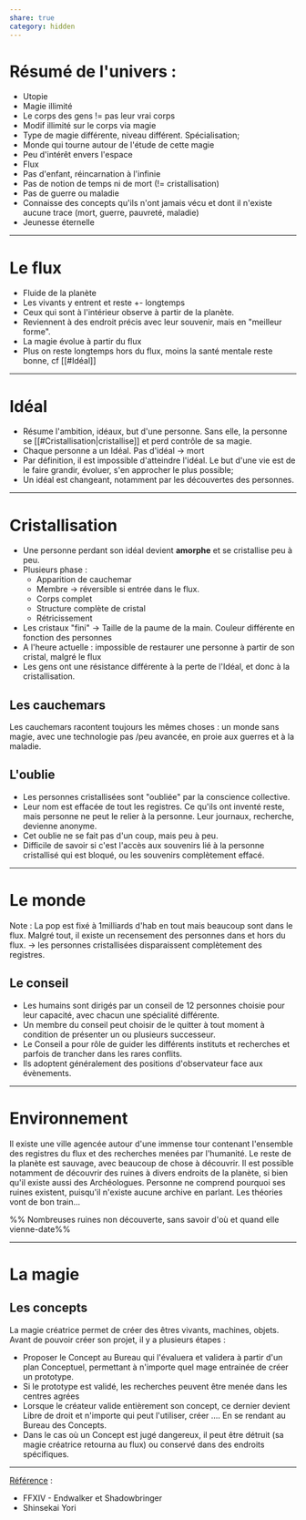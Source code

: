 ```yaml
---
share: true
category: hidden
---
```


# Résumé de l'univers : 
- Utopie 
- Magie illimité
- Le corps des gens != pas leur vrai corps
- Modif illimité sur le corps via magie
- Type de magie différente, niveau différent. Spécialisation;
- Monde qui tourne autour de l'étude de cette magie 
- Peu d'intérêt envers l'espace
- Flux
- Pas d'enfant, réincarnation à l'infinie 
- Pas de notion de temps ni de mort (!= cristallisation)
- Pas de guerre ou maladie
- Connaisse des concepts qu'ils n'ont jamais vécu et dont il n'existe aucune trace (mort, guerre, pauvreté, maladie)
- Jeunesse éternelle

---

# Le flux
- Fluide de la planète
- Les vivants y entrent et reste +- longtemps 
- Ceux qui sont à l'intérieur observe à partir de la planète. 
- Reviennent à des endroit précis avec leur souvenir, mais en "meilleur forme". 
- La magie évolue à partir du flux
- Plus on reste longtemps hors du flux, moins la santé mentale reste bonne, cf [[#Idéal]]

---

# Idéal
- Résume l'ambition, idéaux, but d'une personne. Sans elle, la personne se [[#Cristallisation|cristallise]] et perd contrôle de sa magie.
- Chaque personne a un Idéal. Pas d'idéal → mort
- Par définition, il est impossible d'atteindre l'idéal. Le but d'une vie est de le faire grandir, évoluer, s'en approcher le plus possible;
- Un idéal est changeant, notamment par les découvertes des personnes. 

---

# Cristallisation
 - Une personne perdant son idéal devient **amorphe** et se cristallise peu à peu.
 - Plusieurs phase :
	 - Apparition de cauchemar
	 - Membre → réversible si entrée dans le flux. 
	 - Corps complet
	 - Structure complète de cristal
	 - Rétricissement 
- Les cristaux "fini" → Taille de la paume de la main. Couleur différente en fonction des personnes
- A l'heure actuelle : impossible de restaurer une personne à partir de son cristal, malgré le flux
- Les gens ont une résistance différente à la perte de l'Idéal, et donc à la cristallisation. 

## Les cauchemars
Les cauchemars racontent toujours les mêmes choses : un monde sans magie, avec une technologie pas /peu avancée, en proie aux guerres et à la maladie. 

## L'oublie
- Les personnes cristallisées sont "oubliée" par la conscience collective. 
- Leur nom est effacée de tout les registres. Ce qu'ils ont inventé reste, mais personne ne peut le relier à la personne. Leur journaux, recherche, devienne anonyme. 
- Cet oublie ne se fait pas d'un coup, mais peu à peu.
- Difficile de savoir si c'est l'accès aux souvenirs lié à la personne cristallisé qui est bloqué, ou les souvenirs complètement effacé. 

---

# Le monde
Note : La pop est fixé à 1milliards d'hab en tout mais beaucoup sont dans le flux. Malgré tout, il existe un recensement des personnes dans et hors du flux. 
→ les personnes cristallisées disparaissent complètement des registres. 

## Le conseil 
- Les humains sont dirigés par un conseil de 12 personnes choisie pour leur capacité, avec chacun une spécialité différente. 
- Un membre du conseil peut choisir de le quitter à tout moment à condition de présenter un ou plusieurs successeur.
- Le Conseil a pour rôle de guider les différents instituts et recherches et parfois de trancher dans les rares conflits. 
- Ils adoptent généralement des positions d'observateur face aux évènements. 

---

# Environnement
Il existe une ville agencée autour d'une immense tour contenant l'ensemble des registres du flux et des recherches menées par l'humanité. Le reste de la planète est sauvage, avec beaucoup de chose à découvrir. Il est possible notamment de découvrir des ruines à divers endroits de la planète, si bien qu'il existe aussi des Archéologues. Personne ne comprend pourquoi ses ruines existent, puisqu'il n'existe aucune archive en parlant. Les théories vont de bon train... 

%% Nombreuses ruines non découverte, sans savoir d'où et quand elle vienne-date%%

---

# La magie
## Les concepts
La magie créatrice permet de créer des êtres vivants, machines, objets. Avant de pouvoir créer son projet, il y a plusieurs étapes : 
- Proposer le Concept au Bureau qui l'évaluera et validera à partir d'un plan Conceptuel, permettant à n'importe quel mage entrainée de créer un prototype.
- Si le prototype est validé, les recherches peuvent être menée dans les centres agrées 
- Lorsque le créateur valide entièrement son concept, ce dernier devient Libre de droit et n'importe qui peut l'utiliser, créer .... En se rendant au Bureau des Concepts. 
- Dans le cas où un Concept est jugé dangereux, il peut être détruit (sa magie créatrice retourna au flux) ou conservé dans des endroits spécifiques.

---
<u>Référence</u> :
- FFXIV - Endwalker et Shadowbringer
- Shinsekai Yori

 